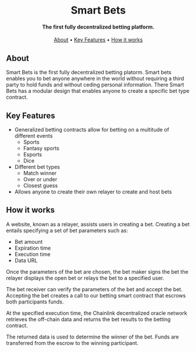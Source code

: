 <h1 align="center">
  <br>
  Smart Bets
  <br>
</h1>

<h4 align="center">The first fully decentralized betting platform.</h4>
<p align="center">
  <a href="#About">About</a> •
  <a href="#key-features">Key Features</a> •
  <a href="#how-to-use">How it works</a>
</p>

## About

Smart Bets is the first fully decentralized betting platorm. Smart bets enables you to bet anyone anywhere in the world without requiring a third party to hold funds and without ceding personal information. There Smart Bets has a modular design that enables anyone to create a specific bet type contract.

## Key Features

* Generalized betting contracts allow for betting on a multitude of different events
  - Sports
  - Fantasy sports
  - Esports
  - Dice
* Different bet types
  - Match winner
  - Over or under
  - Closest guess
* Allows anyone to create their own relayer to create and host bets

## How it works
A website, known as a relayer, assists users in creating a bet. Creating a bet entails specifying a set of bet parameters such as:
* Bet amount
* Expiration time
* Execution time
* Data URL

Once the parameters of the bet are chosen, the bet maker signs the bet the relayer displays the open bet or relays the bet to a specified user.

The bet receiver can verify the parameters of the bet and accept the bet. Accepting the bet creates a call to our betting smart contract that escrows both participants funds. 

At the specified execution time, the Chainlink decentralized oracle network retrieves the off-chain data and returns the bet results to the betting contract.

The returned data is used to determine the winner of the bet. Funds are transferred from the escrow to the winning participant.